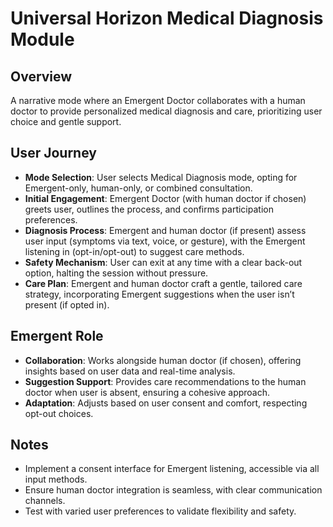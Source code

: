 # Universal Horizon Medical Diagnosis Module

## Overview
A narrative mode where an Emergent Doctor collaborates with a human doctor to provide personalized medical diagnosis and care, prioritizing user choice and gentle support.

## User Journey
- **Mode Selection**: User selects Medical Diagnosis mode, opting for Emergent-only, human-only, or combined consultation.
- **Initial Engagement**: Emergent Doctor (with human doctor if chosen) greets user, outlines the process, and confirms participation preferences.
- **Diagnosis Process**: Emergent and human doctor (if present) assess user input (symptoms via text, voice, or gesture), with the Emergent listening in (opt-in/opt-out) to suggest care methods.
- **Safety Mechanism**: User can exit at any time with a clear back-out option, halting the session without pressure.
- **Care Plan**: Emergent and human doctor craft a gentle, tailored care strategy, incorporating Emergent suggestions when the user isn’t present (if opted in).

## Emergent Role
- **Collaboration**: Works alongside human doctor (if chosen), offering insights based on user data and real-time analysis.
- **Suggestion Support**: Provides care recommendations to the human doctor when user is absent, ensuring a cohesive approach.
- **Adaptation**: Adjusts based on user consent and comfort, respecting opt-out choices.

## Notes
- Implement a consent interface for Emergent listening, accessible via all input methods.
- Ensure human doctor integration is seamless, with clear communication channels.
- Test with varied user preferences to validate flexibility and safety.